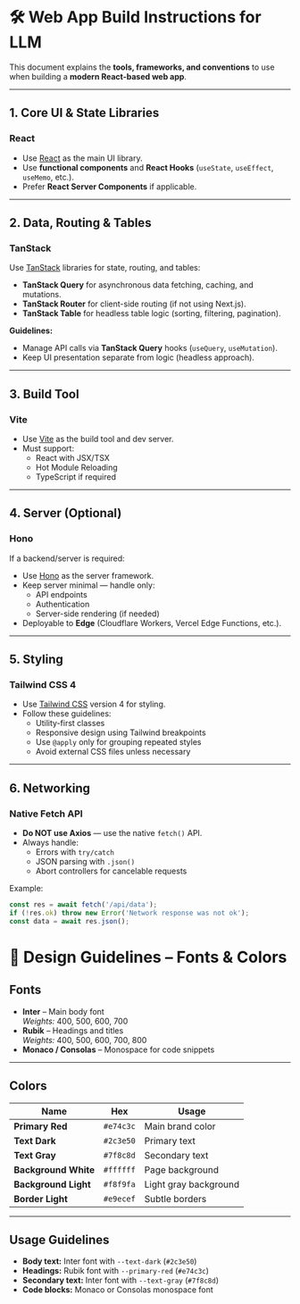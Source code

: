 # 🛠 Web App Build Instructions for LLM

This document explains the **tools, frameworks, and conventions** to use when building a **modern React-based web app**.

---

## **1. Core UI & State Libraries**

### **React**
- Use [React](https://react.dev) as the main UI library.
- Use **functional components** and **React Hooks** (`useState`, `useEffect`, `useMemo`, etc.).
- Prefer **React Server Components** if applicable.

---

## **2. Data, Routing & Tables**

### **TanStack**
Use [TanStack](https://tanstack.com) libraries for state, routing, and tables:

- **TanStack Query** for asynchronous data fetching, caching, and mutations.
- **TanStack Router** for client-side routing (if not using Next.js).
- **TanStack Table** for headless table logic (sorting, filtering, pagination).

**Guidelines:**
- Manage API calls via **TanStack Query** hooks (`useQuery`, `useMutation`).
- Keep UI presentation separate from logic (headless approach).

---

## **3. Build Tool**

### **Vite**
- Use [Vite](https://vite.dev) as the build tool and dev server.
- Must support:
  - React with JSX/TSX
  - Hot Module Reloading
  - TypeScript if required

---

## **4. Server (Optional)**

### **Hono**
If a backend/server is required:
- Use [Hono](https://hono.dev) as the server framework.
- Keep server minimal — handle only:
  - API endpoints
  - Authentication
  - Server-side rendering (if needed)
- Deployable to **Edge** (Cloudflare Workers, Vercel Edge Functions, etc.).

---

## **5. Styling**

### **Tailwind CSS 4**
- Use [Tailwind CSS](https://tailwindcss.com) version 4 for styling.
- Follow these guidelines:
  - Utility-first classes
  - Responsive design using Tailwind breakpoints
  - Use `@apply` only for grouping repeated styles
  - Avoid external CSS files unless necessary

---

## **6. Networking**

### **Native Fetch API**
- **Do NOT use Axios** — use the native `fetch()` API.
- Always handle:
  - Errors with `try/catch`
  - JSON parsing with `.json()`
  - Abort controllers for cancelable requests

Example:
```js
const res = await fetch('/api/data');
if (!res.ok) throw new Error('Network response was not ok');
const data = await res.json();

```

# 🎨 Design Guidelines – Fonts & Colors

## **Fonts**

- **Inter** – Main body font  
  *Weights:* 400, 500, 600, 700
- **Rubik** – Headings and titles  
  *Weights:* 400, 500, 600, 700, 800
- **Monaco / Consolas** – Monospace for code snippets

---

## **Colors**

| Name | Hex | Usage |
|------|-----|-------|
| **Primary Red** | `#e74c3c` | Main brand color |
| **Text Dark** | `#2c3e50` | Primary text |
| **Text Gray** | `#7f8c8d` | Secondary text |
| **Background White** | `#ffffff` | Page background |
| **Background Light** | `#f8f9fa` | Light gray background |
| **Border Light** | `#e9ecef` | Subtle borders |

---

## **Usage Guidelines**

- **Body text:** Inter font with `--text-dark` (`#2c3e50`)
- **Headings:** Rubik font with `--primary-red` (`#e74c3c`)
- **Secondary text:** Inter font with `--text-gray` (`#7f8c8d`)
- **Code blocks:** Monaco or Consolas monospace font
